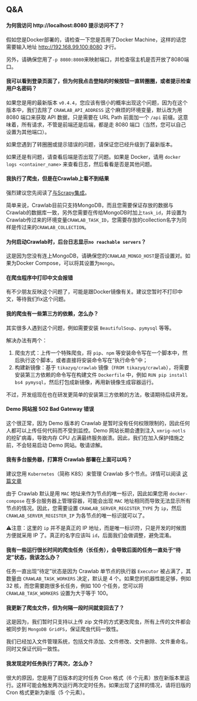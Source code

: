 ## Q&A

#### 为何我访问 http://localhost:8080 提示访问不了？

假如您是Docker部署的，请检查一下您是否用了Docker Machine，这样的话您需要输入地址 http://192.168.99.100:8080 才行。

另外，请确保您用了`-p 8080:8080`来映射端口，并检查宿主机是否开放了8080端口。

#### 我可以看到登录页面了，但为何我点击登陆的时候按钮一直转圈圈，或者提示检查用户名密码？

如果您是用的最新版本 `v0.4.4`，您应该有很小的概率出现这个问题，因为在这个版本中，我们去除了 `CRAWLAB_API_ADDRESS` 这个麻烦的环境变量，默认改为用 8080 端口来获取 API 数据，只是需要在 URL Path 前面加一个 `/api` 前缀。这意味着，所有请求，不管是前端还是后端，都是走 8080 端口（当然，您可以自己设置为其他端口）。

如果您遇到了转圈圈或提示错误的问题，请保证您已经升级到了最新版本。

如果还是有问题，请查看后端是否出现了问题。如果是 Docker，请用 `docker logs <container_name>` 来查看日志，然后看看是否是其他问题。

#### 我执行了爬虫，但是在Crawlab上看不到结果

强烈建议您先阅读了[与Scrapy集成](https://tikazyq.github.io/crawlab-docs/Examples/ScrapyIntegration.html)。

简单来说，Crawlab目前只支持MongoDB，而且您需要保证存放的数据与Crawlab的数据库一致，另外您需要在传给MongoDB时加上`task_id`，并设置为Crawlab传过来的环境变量`CRAWLAB_TASK_ID`，您需要存放的collection名字为同样是传过来的`CRAWLAB_COLLECTION`。

#### 为何启动Crawlab时，后台日志显示`no reachable servers`？

这是因为您没有连上MongoDB，请确保您的`CRAWLAB_MONGO_HOST`是否设置对。如果为Docker Compose，可以将其设置为`mongo`。

#### 在爬虫程序中打印中文会报错

有不少朋友反映这个问题了，可能是跟Docker镜像有关。建议您暂时不打印中文，等待我们fix这个问题。

#### 我的爬虫有一些第三方的依赖，怎么办？

其实很多人遇到这个问题，例如需要安装 `BeautifulSoup`、`pymysql` 等等。

解决办法有两个：

1. 爬虫方式：上传一个特殊爬虫，将 `pip`、`npm` 等安装命令写在一个脚本中，然后执行这个脚本，或者直接将安装命令写在“执行命令”中；
2. 构建新镜像：基于 `tikazyq/crawlab` 镜像（`FROM tikazyq/crawlab`），将需要安装第三方依赖的命令写在构建文件 `Dockerfile` 中，例如 `RUN pip install bs4 pymysql`，然后打包成新镜像，再用新镜像生成容器运行。

不过，开发组现在也在研发更简单的安装第三方依赖的方法，敬请期待后续开发。

#### Demo 网站报 502 Bad Gateway 错误

这个很正常，因为 Demo 版本的 Crawlab 是暂时没有任何权限限制的，因此任何人都可以上传任何代码而不受到监控。Demo 网站长期会遭到注入 `xmrig-notls` 的挖矿病毒，导致内存 CPU 占满最终服务崩溃。因此，我们在加入保护措施之前，不会轻易启动 Demo 网站。敬请谅解。

#### 我有多台服务器，打算将 Crawlab 部署在上面可以吗？

建议您用 `Kubernetes`（简称 K8S）来管理 Crawlab 多个节点。详情可以阅读 [这篇文章](https://mp.weixin.qq.com/s?__biz=MzA4NTI3MDczMQ==&mid=2648421495&idx=1&sn=8856af6e7ea1e9947d1c27a76aefe509&chksm=87f59dd3b08214c538f4d48f20df2923aec0ff05d053a68bec2e73fbf9886096f741197aa39a&mpshare=1&scene=1&srcid=1206PH2f5pPMib1nlf253oP2&sharer_sharetime=1575632058514&sharer_shareid=94a92f1041e202e68ae357b6530fc68c&exportkey=AjblMAl05lrn18vSvHIJ4fM%3D&pass_ticket=bGg98lGunZfkTqL19G6rj3F4jyGo%2BPyr9K7KQAflR8fYhw9LNyOThOUYNxbspGyV#rd)

由于 Crawlab 默认是用 `MAC` 地址来作为节点的唯一标识，因此如果您用 `docker-compose` 在多台服务器上管理容器，可能会出现 `MAC` 地址相同而导致无法显示所有节点的情况。因此，您需要设置 `CRAWLAB_SERVER_REGISTER_TYPE` 为 `ip`，然后 `CRAWLAB_SERVER_REGISTER_IP` 为各节点的唯一标识就可以了。

⚠️注意：这里的 `ip` 并不是真正的 IP 地址，而是唯一标识符，只是开发的时候图方便就采用 IP 了。真正的名字应该叫 `id`，后面我们会做调整，避免混淆。

#### 我有一些运行很长时间的爬虫任务（长任务），会导致后面的任务一直处于“待定”状态，我该怎么办？

任务一直出现“待定”状态是因为 Crawlab 单节点的执行器 `Executor` 被占满了，其数量由 `CRAWLAB_TASK_WORKERS` 决定，默认是 4 个。如果您的机器性能足够，例如 32 核，而您需要跑很多长任务，例如 100 个任务，您可以将 `CRAWLAB_TASK_WORKERS` 设置为大于等于 100。

#### 我更新了爬虫文件，但为何隔一段时间就变回去了？

这是因为，我们暂时只支持以上传 zip 文件的方式更改爬虫，所有上传的文件都会被同步到 `MongoDB GridFS`，保证爬虫代码一致性。

我们已经加入文件管理系统，包括文件添加、文件修改、文件删除、文件重命名，同时又保证代码一致性。

#### 我发现定时任务执行了两次，怎么办？

很大的原因，您是用了旧版本的定时任务 Cron 格式（6 个元素）放在新版本里运行。这样可能会触发两次运行两次定时任务。如果出现了这样的情况，请将旧版的 Cron 格式更新为新版（5 个元素）。
